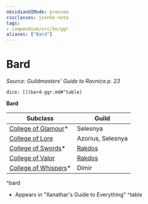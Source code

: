 ```yaml
---
obsidianUIMode: preview
cssclasses: json5e-note
tags:
- compendium/src/5e/ggr
aliases: ["Bard"]
---
```

# Bard
*Source: Guildmasters' Guide to Ravnica p. 23* 

`dice: [](bard-ggr.md#^table)`

**Bard**

| Subclass | Guild |
|----------|-------|
| [College of Glamour](compendium/classes/bard-college-of-glamour-xge.md)* | Selesnya |
| [College of Lore](compendium/classes/bard-college-of-lore.md) | Azorius, Selesnya |
| [College of Swords](compendium/classes/bard-college-of-swords-xge.md)* | [Rakdos](compendium/bestiary/npc/rakdos-ggr.md) |
| [College of Valor](compendium/classes/bard-college-of-valor.md) | [Rakdos](compendium/bestiary/npc/rakdos-ggr.md) |
| [College of Whispers](compendium/classes/bard-college-of-whispers-xge.md)* | Dimir |
^bard

* Appears in "Xanathar's Guide to Everything"
^table